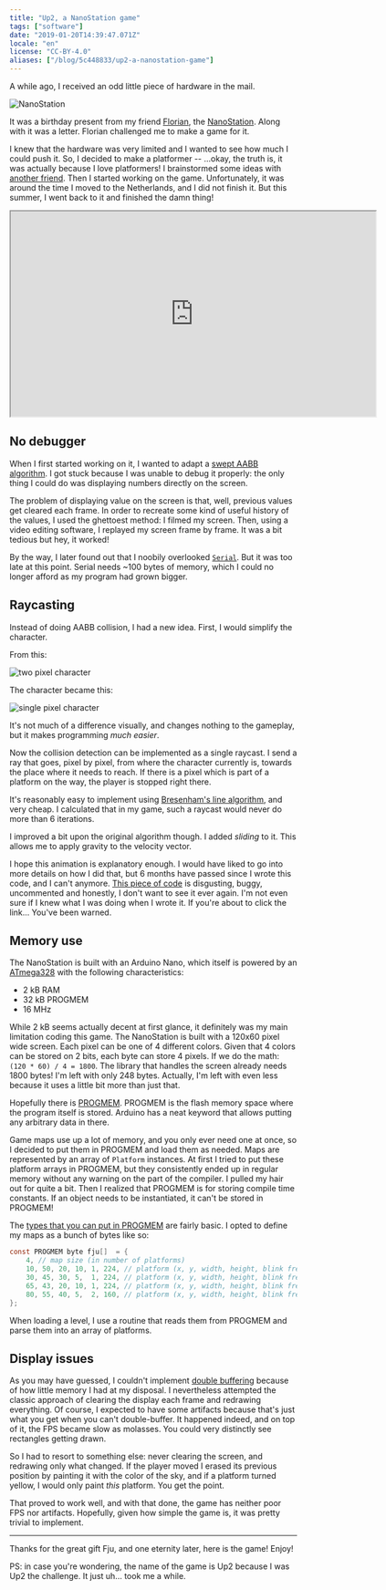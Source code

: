 ```yaml
---
title: "Up2, a NanoStation game"
tags: ["software"]
date: "2019-01-20T14:39:47.071Z"
locale: "en"
license: "CC-BY-4.0"
aliases: ["/blog/5c448833/up2-a-nanostation-game"]
---
```


A while ago, I received an odd little piece of hardware in the mail.

![NanoStation](IMG_20170305_154054.jpg)

It was a birthday present from my friend [Florian](https://github.com/Fju/), the [NanoStation](https://github.com/Fju/NanoStation). Along with it was a letter. Florian challenged me to make a game for it.

I knew that the hardware was very limited and I wanted to see how much I could push it. So, I decided to make a platformer -- ...okay, the truth is, it was actually because I love platformers!
I brainstormed some ideas with [another friend](https://github.com/Inspirateur). Then I started working on the game.
Unfortunately, it was around the time I moved to the Netherlands, and I did not finish it. But this summer, I went back to it and finished the damn thing!

<iframe type="text/html" width="640" height="360" src="https://www.youtube.com/embed/51G9NCDZTCM?autoplay=0&origin=https://getkey.eu"></iframe>

## No debugger

When I first started working on it, I wanted to adapt a [swept AABB algorithm](https://blog.hamaluik.ca/posts/swept-aabb-collision-using-minkowski-difference/). I got stuck because I was unable to debug it properly: the only thing I could do was displaying numbers directly on the screen.

The problem of displaying value on the screen is that, well, previous values get cleared each frame. In order to recreate some kind of useful history of the values, I used the ghettoest method: I filmed my screen. Then, using a video editing software, I replayed my screen frame by frame. It was a bit tedious but hey, it worked!

By the way, I later found out that I noobily overlooked [`Serial`](https://www.arduino.cc/reference/en/language/functions/communication/serial/). But it was too late at this point. Serial needs ~100 bytes of memory, which I could no longer afford as my program had grown bigger.

## Raycasting

Instead of doing AABB collision, I had a new idea. First, I would simplify the character.

From this:

![two pixel character](two-pixel-character.svg)

The character became this:

![single pixel character](one-pixel-character.svg)

It's not much of a difference visually, and changes nothing to the gameplay, but it makes programming _much easier_.

Now the collision detection can be implemented as a single raycast. I send a ray that goes, pixel by pixel, from where the character currently is, towards the place where it needs to reach. If there is a pixel which is part of a platform on the way, the player is stopped right there.

<object type="image/svg+xml" data="brensenham_raycasting.svg"></object>

It's reasonably easy to implement using [Bresenham's line algorithm](https://en.wikipedia.org/wiki/Bresenham%27s_line_algorithm), and very cheap. I calculated that in my game, such a raycast would never do more than 6 iterations.

I improved a bit upon the original algorithm though. I added _sliding_ to it. This allows me to apply gravity to the velocity vector.


<object type="image/svg+xml" data="brensenham_raycasting_slidding.svg"></object>

I hope this animation is explanatory enough. I would have liked to go into more details on how I did that, but 6 months have passed since I wrote this code, and I can't anymore. [This piece of code](https://github.com/getkey/NanoStation/blob/01e2a71fc347b52e812ba32dc417568e35dd2386/src/up2/character.cpp#L7) is disgusting, buggy, uncommented and honestly, I don't want to see it ever again. I'm not even sure if I knew what I was doing when I wrote it. If you're about to click the link... You've been warned.

## Memory use

The NanoStation is built with an Arduino Nano, which itself is powered by an [ATmega328](https://en.wikipedia.org/wiki/ATmega328) with the following characteristics:

- 2 kB RAM
- 32 kB PROGMEM
- 16 MHz

While 2 kB seems actually decent at first glance, it definitely was my main limitation coding this game.
The NanoStation is built with a 120x60 pixel wide screen. Each pixel can be one of 4 different colors. Given that 4 colors can be stored on 2 bits, each byte can store 4 pixels.
If we do the math: `(120 * 60) / 4 = 1800`. The library that handles the screen already needs 1800 bytes!
I'm left with only 248 bytes. Actually, I'm left with even less because it uses a little bit more than just that.

Hopefully there is [PROGMEM](https://www.arduino.cc/reference/en/language/variables/utilities/progmem/). PROGMEM is the flash memory space where the program itself is stored. Arduino has a neat keyword that allows putting any arbitrary data in there.

Game maps use up a lot of memory, and you only ever need one at once, so I decided to put them in PROGMEM and load them as needed. Maps are represented by an array of `Platform` instances.
At first I tried to put these platform arrays in PROGMEM, but they consistently ended up in regular memory without any warning on the part of the compiler. I pulled my hair out for quite a bit. Then I realized that PROGMEM is for storing compile time constants. If an object needs to be instantiated, it can't be stored in PROGMEM!

The [types that you can put in PROGMEM](http://www.nongnu.org/avr-libc/user-manual/group__avr__pgmspace.html#typedef-members) are fairly basic. I opted to define my maps as a bunch of bytes like so:

```c
const PROGMEM byte fju[]  = {
	4, // map size (in number of platforms)
	10, 50, 20, 10, 1, 224, // platform (x, y, width, height, blink frequency, blink offset)
	30, 45, 30, 5,  1, 224, // platform (x, y, width, height, blink frequency, blink offset)
	65, 43, 20, 10, 1, 224, // platform (x, y, width, height, blink frequency, blink offset
	80, 55, 40, 5,  2, 160, // platform (x, y, width, height, blink frequency, blink offset
};
```

When loading a level, I use a routine that reads them from PROGMEM and parse them into an array of platforms.

## Display issues

As you may have guessed, I couldn't implement [double buffering](https://en.wikipedia.org/wiki/Multiple_buffering) because of how little memory I had at my disposal.
I nevertheless attempted the classic approach of clearing the display each frame and redrawing everything. Of course, I expected to have some artifacts because that's just what you get when you can't double-buffer. It happened indeed, and on top of it, the FPS became slow as molasses. You could very distinctly see rectangles getting drawn.

So I had to resort to something else: never clearing the screen, and redrawing only what changed. If the player moved I erased its previous position by painting it with the color of the sky, and if a platform turned yellow, I would only paint _this_ platform. You get the point.

That proved to work well, and with that done, the game has neither poor FPS nor artifacts. Hopefully, given how simple the game is, it was pretty trivial to implement.

---

Thanks for the great gift Fju, and one eternity later, here is the game! Enjoy!

PS: in case you're wondering, the name of the game is Up2 because I was Up2 the challenge. It just uh... took me a while.
